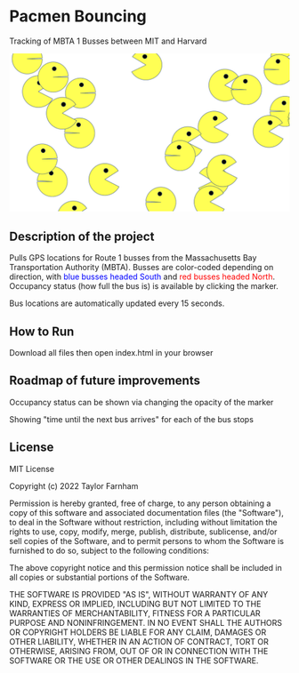 # Pacmen Bouncing
Tracking of MBTA 1 Busses between MIT and Harvard

![Screenshot of map](demo.png)

## Description of the project
Pulls GPS locations for Route 1 busses from the Massachusetts Bay Transportation Authority (MBTA). Busses are color-coded depending on direction, with <span style="color:blue">blue busses headed South</span> and <span style="color:red">red busses headed North</span>. Occupancy status (how full the bus is) is available by clicking the marker.

Bus locations are automatically updated every 15 seconds.

## How to Run
Download all files then open index.html in your browser

## Roadmap of future improvements
Occupancy status can be shown via changing the opacity of the marker

Showing "time until the next bus arrives" for each of the bus stops

## License

MIT License

Copyright (c) 2022 Taylor Farnham

Permission is hereby granted, free of charge, to any person obtaining a copy
of this software and associated documentation files (the "Software"), to deal
in the Software without restriction, including without limitation the rights
to use, copy, modify, merge, publish, distribute, sublicense, and/or sell
copies of the Software, and to permit persons to whom the Software is
furnished to do so, subject to the following conditions:

The above copyright notice and this permission notice shall be included in all
copies or substantial portions of the Software.

THE SOFTWARE IS PROVIDED "AS IS", WITHOUT WARRANTY OF ANY KIND, EXPRESS OR
IMPLIED, INCLUDING BUT NOT LIMITED TO THE WARRANTIES OF MERCHANTABILITY,
FITNESS FOR A PARTICULAR PURPOSE AND NONINFRINGEMENT. IN NO EVENT SHALL THE
AUTHORS OR COPYRIGHT HOLDERS BE LIABLE FOR ANY CLAIM, DAMAGES OR OTHER
LIABILITY, WHETHER IN AN ACTION OF CONTRACT, TORT OR OTHERWISE, ARISING FROM,
OUT OF OR IN CONNECTION WITH THE SOFTWARE OR THE USE OR OTHER DEALINGS IN THE
SOFTWARE.